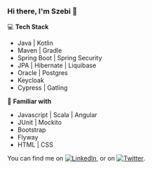 ### Hi there, I'm Szebi 👋

:computer: **Tech Stack**

- Java | Kotlin
- Maven | Gradle
- Spring Boot | Spring Security
- JPA | Hibernate | Liquibase
- Oracle | Postgres
- Keycloak
- Cypress | Gatling

:school_satchel: **Familiar with**

- Javascript | Scala | Angular
- JUnit | Mockito
- Bootstrap
- Flyway
- HTML | CSS 

You can find me on [![LinkedIn][2.2]][2], or on [![Twitter][1.2]][1].

[1.2]: http://i.imgur.com/wWzX9uB.png (twitter icon without padding)
[2.2]: https://raw.githubusercontent.com/MartinHeinz/MartinHeinz/master/linkedin-3-16.png (LinkedIn icon without padding)

[1]: https://twitter.com/szebi_
[2]: https://linkedin.com/in/szabosebastian
